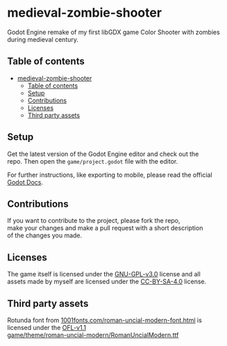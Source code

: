 # medieval-zombie-shooter
Godot Engine remake of my first libGDX game Color Shooter with zombies during medieval century.

## Table of contents
- [medieval-zombie-shooter](#medieval-zombie-shooter)
  - [Table of contents](#table-of-contents)
  - [Setup](#setup)
  - [Contributions](#contributions)
  - [Licenses](#licenses)
  - [Third party assets](#third-party-assets)

## Setup
Get the latest version of the Godot Engine editor and check out the  
repo. Then open the `game/project.godot` file with the editor.

For further instructions, like exporting to mobile, please read the official [Godot Docs](https://docs.godotengine.org/en/stable/).

## Contributions
If you want to contribute to the project, please fork the repo,    
make your changes and make a pull request with a short description  
of the changes you made.

## Licenses
The game itself is licensed under the [GNU-GPL-v3.0](LICENSE) license and all  
assets made by myself are licensed under the [CC-BY-SA-4.0](https://creativecommons.org/licenses/by-sa/4.0/) license.

## Third party assets
Rotunda font from [1001fonts.com/roman-uncial-modern-font.html](https://www.1001fonts.com/roman-uncial-modern-font.html) is licensed under the [OFL-v1.1](OFL.txt)  
[game/theme/roman-uncial-modern/RomanUncialModern.ttf](game/theme/roman-uncial-modern/RomanUncialModern.ttf)